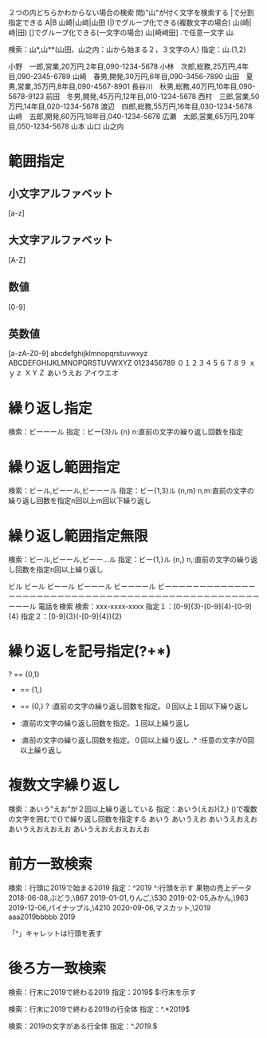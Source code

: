 
２つの内どちらかわからない場合の検索
問)"山"が付く文字を検索する
|で分割指定できる
A|B
山崎|山﨑|山田
(|)でグループ化できる(複数文字の場合)
山(崎|﨑|田)
[]でグループ化できる(一文字の場合)
山[崎﨑田]
.で任意一文字
山.

検索：山*,山**(山田、山之内：山から始まる２，３文字の人)
指定：山.{1,2}

小野　一郎,営業,20万円,2年目,090-1234-5678
小林　次郎,総務,25万円,4年目,090-2345-6789
山崎　春男,開発,30万円,6年目,090-3456-7890
山田　夏男,営業,35万円,8年目,090-4567-8901
長谷川　秋男,総務,40万円,10年目,090-5678-9123
前田　冬男,開発,45万円,12年目,010-1234-5678
西村　三郎,営業,50万円,14年目,020-1234-5678
渡辺　四郎,総務,55万円,16年目,030-1234-5678
山﨑　五郎,開発,60万円,18年目,040-1234-5678
広瀬　太郎,営業,65万円,20年目,050-1234-5678
山本
山口
山之内
# 範囲指定
## 小文字アルファベット
[a-z]
## 大文字アルファベット
[A-Z]
## 数値
[0-9]
## 英数値
[a-zA-Z0-9]
abcdefghijklmnopqrstuvwxyz
ABCDEFGHIJKLMNOPQRSTUVWXYZ
0123456789
０１２３４５６７８９
ｘｙｚ
ＸＹＺ
あいうえお
アイウエオ

# 繰り返し指定
検索：ビーーール
指定：ビー{3}ル
{n}
n:直前の文字の繰り返し回数を指定
# 繰り返し範囲指定
検索：ビール,ビーール,ビーーール
指定：ビー{1,3}ル
{n,m}
n,m:直前の文字の繰り返し回数を指定n回以上m回以下繰り返し
# 繰り返し範囲指定無限
検索：ビール,ビーール,ビーー...ル
指定：ビー{1,}ル
{n,}
n,:直前の文字の繰り返し回数を指定n回以上繰り返し

ビル
ビール
ビーール
ビーーール
ビーーーール
ビーーーーーーーーーーーーーーーーーーーーーーーーーーーーーーーーーーーーーーーーーーーーーーーーーーーール
電話を検索
検索：xxx-xxxx-xxxx
指定１：[0-9]{3}\-[0-9]{4}\-[0-9]{4}
指定２：[0-9]{3}(\-[0-9]{4}){2}

# 繰り返しを記号指定(?+*)
? == {0,1}
+ == {1,}
* == {0,}
?  :直前の文字の繰り返し回数を指定。０回以上１回以下繰り返し
+  :直前の文字の繰り返し回数を指定。１回以上繰り返し
*  :直前の文字の繰り返し回数を指定。０回以上繰り返し
.* :任意の文字が0回以上繰り返し

# 複数文字繰り返し

検索：あいう"えお"が２回以上繰り返している
指定：あいう(えお){2,}
()で複数の文字を囲むで{}で繰り返し回数を指定する
あいう
あいうえお
あいうえおえお
あいうえおえおえお
あいうえおえおえおえお

# 前方一致検索

検索：行頭に2019で始まる2019
指定：^2019
^:行頭を示す
果物の売上データ
2018-06-08,ぶどう,\867
2019-01-01,りんご,\530
2019-02-05,みかん,\963
2019-12-06,パイナップル,\4210
2020-09-06,マスカット,\2019
aaa2019bbbbb
2019

「^」キャレットは行頭を表す
# 後ろ方一致検索
検索：行末に2019で終わる2019
指定：2019$
$:行末を示す

検索：行末に2019で終わる2019の行全体
指定：^.*2019$

検索：2019の文字がある行全体
指定：^.*2019.*$
